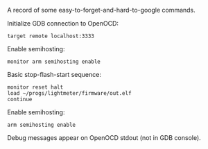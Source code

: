 A record of some easy-to-forget-and-hard-to-google commands.

Initialize GDB connection to OpenOCD:

    target remote localhost:3333

Enable semihosting:

    monitor arm semihosting enable

Basic stop-flash-start sequence:

    monitor reset halt
    load ~/progs/lightmeter/firmware/out.elf
    continue

Enable semihosting:

    arm semihosting enable

Debug messages appear on OpenOCD stdout (not in GDB console).
